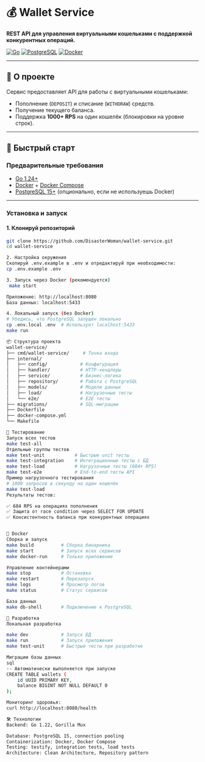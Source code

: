 # 💰 Wallet Service

**REST API для управления виртуальными кошельками с поддержкой конкурентных операций.**

[![Go](https://img.shields.io/badge/Go-1.24-blue)](https://go.dev/)
[![PostgreSQL](https://img.shields.io/badge/PostgreSQL-15-green)](https://www.postgresql.org/)
[![Docker](https://img.shields.io/badge/Docker-20.10-blue)](https://www.docker.com/)

---

## 📌 О проекте

Сервис предоставляет API для работы с виртуальными кошельками:
- Пополнение (`DEPOSIT`) и списание (`WITHDRAW`) средств.
- Получение текущего баланса.
- Поддержка **1000+ RPS** на один кошелёк (блокировки на уровне строк).

---

## 🚀 Быстрый старт

### Предварительные требования
- [Go 1.24+](https://go.dev/dl/)
- [Docker](https://www.docker.com/) + [Docker Compose](https://docs.docker.com/compose/)
- [PostgreSQL 15+](https://www.postgresql.org/) (опционально, если не используешь Docker)

---

### Установка и запуск

#### 1. Клонируй репозиторий
```bash
git clone https://github.com/DisasterWoman/wallet-service.git
cd wallet-service

2. Настройка окружения
Скопируй .env.example в .env и отредактируй при необходимости:
cp .env.example .env

3. Запуск через Docker (рекомендуется)
 make start

Приложение: http://localhost:8080
База данных: localhost:5433

4. Локальный запуск (без Docker)
# Убедись, что PostgreSQL запущен локально
cp .env.local .env  # Использует localhost:5433
make run

📦 Структура проекта
wallet-service/
├── cmd/wallet-service/     # Точка входа
├── internal/
│   ├── config/            # Конфигурация
│   ├── handler/           # HTTP-хендлеры
│   ├── service/           # Бизнес-логика
│   ├── repository/        # Работа с PostgreSQL
│   ├── models/            # Модели данных
│   ├── load/              # Нагрузочные тесты
│   └── e2e/               # E2E тесты
├── migrations/            # SQL-миграции
├── Dockerfile
├── docker-compose.yml
└── Makefile

🧪 Тестирование
Запуск всех тестов
make test-all
Отдельные группы тестов
make test-unit           # Быстрые unit тесты
make test-integration    # Интеграционные тесты с БД
make test-load           # Нагрузочные тесты (684+ RPS)
make test-e2e            # End-to-end тесты API
Пример нагрузочного тестирования
# 1000 запросов в секунду на один кошелёк
make test-load
Результаты тестов:

✅ 684 RPS на операциях пополнения
✅ Защита от race condition через SELECT FOR UPDATE
✅ Консистентность баланса при конкурентных операциях


🐳 Docker
Сборка и запуск
make build          # Сборка бинарника
make start          # Запуск всех сервисов
make docker-run     # Только приложение

Управление контейнерами
make stop           # Остановка
make restart        # Перезапуск
make logs           # Просмотр логов
make status         # Статус сервисов

База данных
make db-shell       # Подключение к PostgreSQL

🔧 Разработка
Локальная разработка

make dev            # Запуск БД
make run            # Запуск приложения
make test-unit      # Быстрые тесты при разработке

Миграции базы данных
sql
-- Автоматически выполняется при запуске
CREATE TABLE wallets (
    id UUID PRIMARY KEY,
    balance BIGINT NOT NULL DEFAULT 0
);

Мониторинг здоровья:
curl http://localhost:8080/health

🛠️ Технологии
Backend: Go 1.22, Gorilla Mux

Database: PostgreSQL 15, connection pooling
Containerization: Docker, Docker Compose
Testing: testify, integration tests, load tests
Architecture: Clean Architecture, Repository pattern

